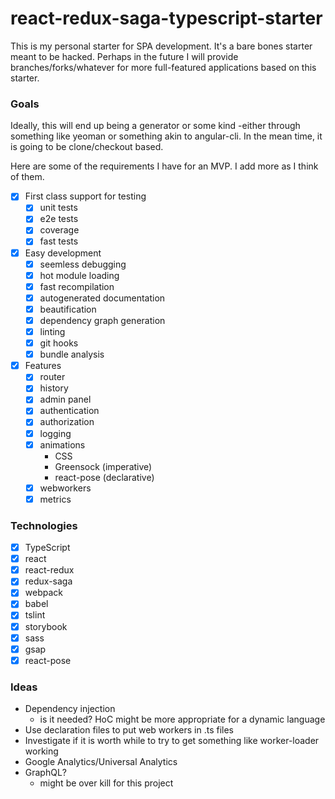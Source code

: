 # react-redux-saga-typescript-starter
This is my personal starter for SPA development. It's a bare bones starter meant to be hacked.
Perhaps in the future I will provide branches/forks/whatever for more full-featured applications
based on this starter.

### Goals
Ideally, this will end up being a generator or some kind -either through something like yeoman or something akin to angular-cli.
In the mean time, it is going to be clone/checkout based.

Here are some of the requirements I have for an MVP. I add more as I think of them.

- [x] First class support for testing
    - [x] unit tests
    - [x] e2e tests
    - [x] coverage
    - [x] fast tests
- [x] Easy development
    - [x] seemless debugging
    - [x] hot module loading
    - [x] fast recompilation
    - [x] autogenerated documentation
    - [x] beautification
    - [x] dependency graph generation
    - [x] linting
    - [x] git hooks
    - [x] bundle analysis
- [x] Features
    - [x] router
    - [x] history
    - [x] admin panel
    - [x] authentication
    - [x] authorization
    - [x] logging
    - [x] animations
        - CSS
        - Greensock (imperative)
        - react-pose (declarative)
    - [x] webworkers
    - [x] metrics

### Technologies
- [x] TypeScript
- [x] react
- [x] react-redux
- [x] redux-saga
- [x] webpack
- [x] babel
- [x] tslint
- [x] storybook
- [x] sass
- [x] gsap
- [x] react-pose

### Ideas
 - Dependency injection
    - is it needed? HoC might be more appropriate for a dynamic language
 - Use declaration files to put web workers in .ts files
 - Investigate if it is worth while to try to get something like worker-loader working
 - Google Analytics/Universal Analytics
 - GraphQL?
    - might be over kill for this project